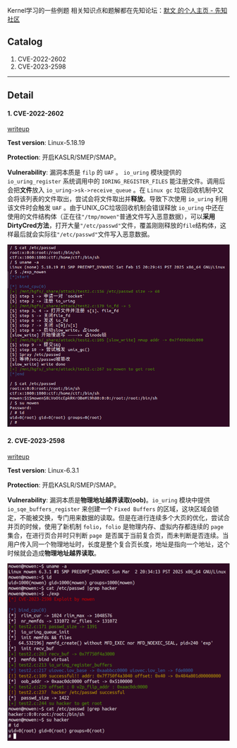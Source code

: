 Kernel学习的一些例题
相关知识点和题解都在先知论坛：[默文 的个人主页 - 先知社区](https://xz.aliyun.com/users/154057/news)



## Catalog

1. CVE-2022-2602
1. CVE-2023-2598

------

## Detail

#### 1. CVE-2022-2602

[writeup](https://xz.aliyun.com/users/154057/news)

**Test version**: Linux-5.18.19

**Protection**: 开启KASLR/SMEP/SMAP。

**Vulnerability**: 漏洞本质是 `filp` 的 `UAF` 。 `io_uring` 模块提供的 `io_uring_register` 系统调用中的 `IORING_REGISTER_FILES` 能注册文件。调用后会把**文件**放入 `io_uring->sk->receive_queue` 。在 `Linux gc` 垃圾回收机制中又会将该列表的文件取出，尝试会将文件取出并**释放**。导致下次使用 `io_uring` 利用该文件时会触发 `UAF` 。由于UNIX_GC垃圾回收机制会错误释放 `io_uring` 中还在使用的文件结构体（正在往`"/tmp/mowen"`普通文件写入恶意数据），可以**采用DirtyCred方法**，打开大量`"/etc/passwd"`文件，覆盖刚刚释放的`file`结构体，这样最后就会实际往`"/etc/passwd"`文件写入恶意数据。

![image-20250307145550639](./assets/image-20250307145550639.png)

#### 2. CVE-2023-2598

[writeup](https://xz.aliyun.com/users/154057/news)

**Test version**: Linux-6.3.1

**Protection**: 开启KASLR/SMEP/SMAP。

**Vulnerability**: 漏洞本质是**物理地址越界读取(oob)**。`io_uring` 模块中提供 `io_sqe_buffers_register` 来创建一个 `Fixed Buffers` 的区域，这块区域会锁定，不能被交换，专门用来数据的读取。但是在进行连续多个大页的优化，尝试合并页的时候，使用了新机制 `folio`，`folio` 是物理内存、虚拟内存都连续的 `page` 集合，在进行页合并时只判断 `page `是否属于当前复合页，而未判断是否连续。当用户传入同一个物理地址时，长度是整个复合页长度，地址是指向一个地址，这个时候就会造成**物理地址越界读取**。

![image-20250307145522257](./assets/image-20250307145522257.png)
